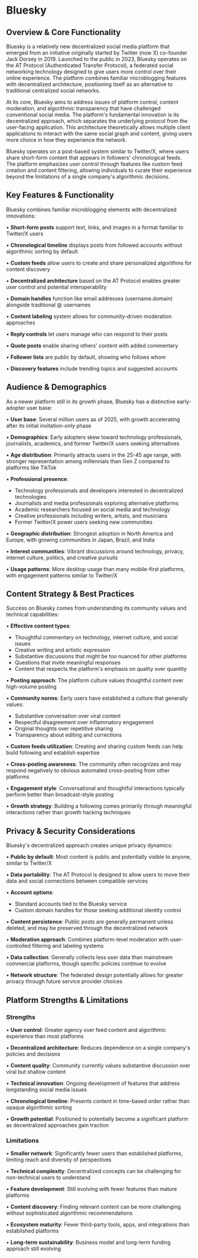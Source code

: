 # Bluesky

## Overview & Core Functionality

Bluesky is a relatively new decentralized social media platform that emerged from an initiative originally started by Twitter (now X) co-founder Jack Dorsey in 2019. Launched to the public in 2023, Bluesky operates on the AT Protocol (Authenticated Transfer Protocol), a federated social networking technology designed to give users more control over their online experience. The platform combines familiar microblogging features with decentralized architecture, positioning itself as an alternative to traditional centralized social networks.

At its core, Bluesky aims to address issues of platform control, content moderation, and algorithmic transparency that have challenged conventional social media. The platform's fundamental innovation is its decentralized approach, which separates the underlying protocol from the user-facing application. This architecture theoretically allows multiple client applications to interact with the same social graph and content, giving users more choice in how they experience the network.

Bluesky operates on a post-based system similar to Twitter/X, where users share short-form content that appears in followers' chronological feeds. The platform emphasizes user control through features like custom feed creation and content filtering, allowing individuals to curate their experience beyond the limitations of a single company's algorithmic decisions.

## Key Features & Functionality

Bluesky combines familiar microblogging elements with decentralized innovations:

• **Short-form posts** support text, links, and images in a format familiar to Twitter/X users

• **Chronological timeline** displays posts from followed accounts without algorithmic sorting by default

• **Custom feeds** allow users to create and share personalized algorithms for content discovery

• **Decentralized architecture** based on the AT Protocol enables greater user control and potential interoperability

• **Domain handles** function like email addresses (username.domain) alongside traditional @ usernames

• **Content labeling** system allows for community-driven moderation approaches

• **Reply controls** let users manage who can respond to their posts

• **Quote posts** enable sharing others' content with added commentary

• **Follower lists** are public by default, showing who follows whom

• **Discovery features** include trending topics and suggested accounts

## Audience & Demographics

As a newer platform still in its growth phase, Bluesky has a distinctive early-adopter user base:

• **User base**: Several million users as of 2025, with growth accelerating after its initial invitation-only phase

• **Demographics**: Early adopters skew toward technology professionals, journalists, academics, and former Twitter/X users seeking alternatives

• **Age distribution**: Primarily attracts users in the 25-45 age range, with stronger representation among millennials than Gen Z compared to platforms like TikTok

• **Professional presence**:
  - Technology professionals and developers interested in decentralized technologies
  - Journalists and media professionals exploring alternative platforms
  - Academic researchers focused on social media and technology
  - Creative professionals including writers, artists, and musicians
  - Former Twitter/X power users seeking new communities

• **Geographic distribution**: Strongest adoption in North America and Europe, with growing communities in Japan, Brazil, and India

• **Interest communities**: Vibrant discussions around technology, privacy, internet culture, politics, and creative pursuits

• **Usage patterns**: More desktop usage than many mobile-first platforms, with engagement patterns similar to Twitter/X

## Content Strategy & Best Practices

Success on Bluesky comes from understanding its community values and technical capabilities:

• **Effective content types**:
  - Thoughtful commentary on technology, internet culture, and social issues
  - Creative writing and artistic expression
  - Substantive discussions that might be too nuanced for other platforms
  - Questions that invite meaningful responses
  - Content that respects the platform's emphasis on quality over quantity

• **Posting approach**: The platform culture values thoughtful content over high-volume posting

• **Community norms**: Early users have established a culture that generally values:
  - Substantive conversation over viral content
  - Respectful disagreement over inflammatory engagement
  - Original thoughts over repetitive sharing
  - Transparency about editing and corrections

• **Custom feeds utilization**: Creating and sharing custom feeds can help build following and establish expertise

• **Cross-posting awareness**: The community often recognizes and may respond negatively to obvious automated cross-posting from other platforms

• **Engagement style**: Conversational and thoughtful interactions typically perform better than broadcast-style posting

• **Growth strategy**: Building a following comes primarily through meaningful interactions rather than growth hacking techniques

## Privacy & Security Considerations

Bluesky's decentralized approach creates unique privacy dynamics:

• **Public by default**: Most content is public and potentially visible to anyone, similar to Twitter/X

• **Data portability**: The AT Protocol is designed to allow users to move their data and social connections between compatible services

• **Account options**:
  - Standard accounts tied to the Bluesky service
  - Custom domain handles for those seeking additional identity control

• **Content persistence**: Public posts are generally permanent unless deleted, and may be preserved through the decentralized network

• **Moderation approach**: Combines platform-level moderation with user-controlled filtering and labeling systems

• **Data collection**: Generally collects less user data than mainstream commercial platforms, though specific policies continue to evolve

• **Network structure**: The federated design potentially allows for greater privacy through future service provider choices

## Platform Strengths & Limitations

### Strengths

• **User control**: Greater agency over feed content and algorithmic experience than most platforms

• **Decentralized architecture**: Reduces dependence on a single company's policies and decisions

• **Content quality**: Community currently values substantive discussion over viral but shallow content

• **Technical innovation**: Ongoing development of features that address longstanding social media issues

• **Chronological timeline**: Presents content in time-based order rather than opaque algorithmic sorting

• **Growth potential**: Positioned to potentially become a significant platform as decentralized approaches gain traction

### Limitations

• **Smaller network**: Significantly fewer users than established platforms, limiting reach and diversity of perspectives

• **Technical complexity**: Decentralized concepts can be challenging for non-technical users to understand

• **Feature development**: Still evolving with fewer features than mature platforms

• **Content discovery**: Finding relevant content can be more challenging without sophisticated algorithmic recommendations

• **Ecosystem maturity**: Fewer third-party tools, apps, and integrations than established platforms

• **Long-term sustainability**: Business model and long-term funding approach still evolving
